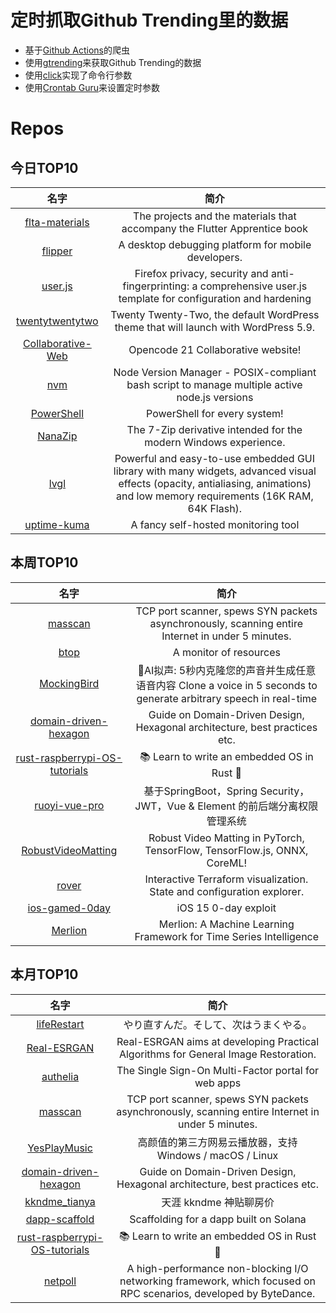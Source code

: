 # 定时抓取Github Trending里的数据
* 基于[Github Actions](https://docs.github.com/en/actions)的爬虫
* 使用[gtrending](https://github.com/hedythedev/gtrending)来获取Github Trending的数据
* 使用[click](https://github.com/pallets/click)实现了命令行参数
* 使用[Crontab Guru](https://crontab.guru/)来设置定时参数

# Repos
## 今日TOP10 
<!-- START OF DAILY_TOP10_REPOS -->
| 名字 | 简介 |
| :----: | :----: |
| [flta-materials](https://github.com/raywenderlich/flta-materials) | The projects and the materials that accompany the Flutter Apprentice book |
| [flipper](https://github.com/facebook/flipper) | A desktop debugging platform for mobile developers. |
| [user.js](https://github.com/arkenfox/user.js) | Firefox privacy, security and anti-fingerprinting: a comprehensive user.js template for configuration and hardening |
| [twentytwentytwo](https://github.com/WordPress/twentytwentytwo) | Twenty Twenty-Two, the default WordPress theme that will launch with WordPress 5.9. |
| [Collaborative-Web](https://github.com/opencodeiiita/Collaborative-Web) | Opencode 21 Collaborative website! |
| [nvm](https://github.com/nvm-sh/nvm) | Node Version Manager - POSIX-compliant bash script to manage multiple active node.js versions |
| [PowerShell](https://github.com/PowerShell/PowerShell) | PowerShell for every system! |
| [NanaZip](https://github.com/M2Team/NanaZip) | The 7-Zip derivative intended for the modern Windows experience. |
| [lvgl](https://github.com/lvgl/lvgl) | Powerful and easy-to-use embedded GUI library with many widgets, advanced visual effects (opacity, antialiasing, animations) and low memory requirements (16K RAM, 64K Flash). |
| [uptime-kuma](https://github.com/louislam/uptime-kuma) | A fancy self-hosted monitoring tool |
<!-- END OF DAILY_TOP10_REPOS -->

## 本周TOP10
<!-- START OF WEEKLY_TOP10_REPOS -->
| 名字 | 简介 |
| :----: | :----: |
| [masscan](https://github.com/robertdavidgraham/masscan) | TCP port scanner, spews SYN packets asynchronously, scanning entire Internet in under 5 minutes. |
| [btop](https://github.com/aristocratos/btop) | A monitor of resources |
| [MockingBird](https://github.com/babysor/MockingBird) | 🚀AI拟声: 5秒内克隆您的声音并生成任意语音内容 Clone a voice in 5 seconds to generate arbitrary speech in real-time |
| [domain-driven-hexagon](https://github.com/Sairyss/domain-driven-hexagon) | Guide on Domain-Driven Design, Hexagonal architecture, best practices etc. |
| [rust-raspberrypi-OS-tutorials](https://github.com/rust-embedded/rust-raspberrypi-OS-tutorials) | 📚 Learn to write an embedded OS in Rust 🦀 |
| [ruoyi-vue-pro](https://github.com/YunaiV/ruoyi-vue-pro) | 基于SpringBoot，Spring Security，JWT，Vue & Element 的前后端分离权限管理系统 |
| [RobustVideoMatting](https://github.com/PeterL1n/RobustVideoMatting) | Robust Video Matting in PyTorch, TensorFlow, TensorFlow.js, ONNX, CoreML! |
| [rover](https://github.com/im2nguyen/rover) | Interactive Terraform visualization. State and configuration explorer. |
| [ios-gamed-0day](https://github.com/illusionofchaos/ios-gamed-0day) | iOS 15 0-day exploit |
| [Merlion](https://github.com/salesforce/Merlion) | Merlion: A Machine Learning Framework for Time Series Intelligence |
<!-- END OF WEEKLY_TOP10_REPOS -->

## 本月TOP10
<!-- START OF MONTHLY_TOP10_REPOS -->
| 名字 | 简介 |
| :----: | :----: |
| [lifeRestart](https://github.com/VickScarlet/lifeRestart) | やり直すんだ。そして、次はうまくやる。 |
| [Real-ESRGAN](https://github.com/xinntao/Real-ESRGAN) | Real-ESRGAN aims at developing Practical Algorithms for General Image Restoration. |
| [authelia](https://github.com/authelia/authelia) | The Single Sign-On Multi-Factor portal for web apps |
| [masscan](https://github.com/robertdavidgraham/masscan) | TCP port scanner, spews SYN packets asynchronously, scanning entire Internet in under 5 minutes. |
| [YesPlayMusic](https://github.com/qier222/YesPlayMusic) | 高颜值的第三方网易云播放器，支持 Windows / macOS / Linux |
| [domain-driven-hexagon](https://github.com/Sairyss/domain-driven-hexagon) | Guide on Domain-Driven Design, Hexagonal architecture, best practices etc. |
| [kkndme_tianya](https://github.com/shengcaishizhan/kkndme_tianya) | 天涯 kkndme 神贴聊房价 |
| [dapp-scaffold](https://github.com/solana-labs/dapp-scaffold) | Scaffolding for a dapp built on Solana |
| [rust-raspberrypi-OS-tutorials](https://github.com/rust-embedded/rust-raspberrypi-OS-tutorials) | 📚 Learn to write an embedded OS in Rust 🦀 |
| [netpoll](https://github.com/cloudwego/netpoll) | A high-performance non-blocking I/O networking framework, which focused on RPC scenarios, developed by ByteDance. |
<!-- END OF MONTHLY_TOP10_REPOS -->
